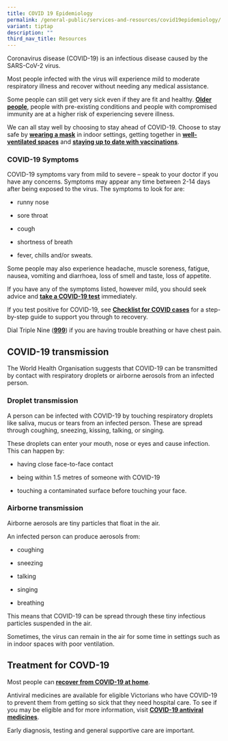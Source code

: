 ```yaml
---
title: COVID 19 Epidemiology
permalink: /general-public/services-and-resources/covid19epidemiology/
variant: tiptap
description: ""
third_nav_title: Resources
---
```

<p>Coronavirus disease (COVID-19) is an infectious disease caused by the SARS-CoV-2 virus.</p><p>Most people infected with the virus will experience mild to moderate respiratory illness and recover without needing any medical assistance.</p><p>Some people can still get very sick even if they are fit and healthy. <a href="https://www.betterhealth.vic.gov.au/covid-19/covid-19-advice-older-people" class="rpl-link rpl-link--nuxt rpl-text-link" rel="noopener noreferrer nofollow" target="_blank"><strong><u>Older people</u></strong></a>, people with pre-existing conditions and people with compromised immunity are at a higher risk of experiencing severe illness.</p><p>We can all stay well by choosing to stay ahead of COVID-19. Choose to stay safe by <a href="https://www.betterhealth.vic.gov.au/covid-19/face-masks-covid-19" class="rpl-link rpl-link--nuxt rpl-text-link" rel="noopener noreferrer nofollow" target="_blank"><strong><u>wearing a mask</u></strong></a> in indoor settings, getting together in <a href="https://www.betterhealth.vic.gov.au/covid-19/improving-ventilation-stop-spread-covid-19" class="rpl-link rpl-link--nuxt rpl-text-link" rel="noopener noreferrer nofollow" target="_blank"><strong><u>well-ventilated spaces</u></strong></a> and <a href="https://www.betterhealth.vic.gov.au/covid-19/covid-19-vaccination" class="rpl-link rpl-link--nuxt rpl-text-link" rel="noopener noreferrer nofollow" target="_blank"><strong><u>staying up to date with vaccinations</u></strong></a>.</p><h3>COVID-19 Symptoms </h3><p>COVID-19 symptoms vary from mild to severe – speak to your doctor if you have any concerns. Symptoms may appear any time between 2-14 days after being exposed to the virus. The symptoms to look for are:</p><ul data-tight="true" class="tight"><li><p>runny nose</p></li><li><p>sore throat</p></li><li><p>cough</p></li><li><p>shortness of breath</p></li><li><p>fever, chills and/or sweats.</p></li></ul><p>Some people may also experience headache, muscle soreness, fatigue, nausea, vomiting and diarrhoea, loss of smell and taste, loss of appetite.</p><p>If you have any of the symptoms listed, however mild, you should seek advice and <a href="https://www.betterhealth.vic.gov.au/covid-19/testing-covid-19" class="rpl-link rpl-link--nuxt rpl-text-link" rel="noopener noreferrer nofollow" target="_blank"><strong><u>take a COVID-19 test</u></strong></a> immediately.</p><p>If you test positive for COVID-19, see <a href="https://www.betterhealth.vic.gov.au/covid-19/checklist-covid-19-cases" class="rpl-link rpl-link--nuxt rpl-text-link" rel="noopener noreferrer nofollow" target="_blank"><strong><u>Checklist for COVID cases</u></strong></a> for a step-by-step guide to support you through to recovery.</p><p>Dial Triple Nine (<a href="tel:000" class="rpl-link rpl-text-link" rel="noopener noreferrer nofollow" target="_blank"><strong><u>999</u></strong></a>) if you are having trouble breathing or have chest pain.</p><h2>COVID-19 transmission</h2><p>The World Health Organisation suggests that COVID-19 can be transmitted by contact with respiratory droplets or airborne aerosols from an infected person.</p><h3>Droplet transmission</h3><p>A person can be infected with COVID-19 by touching respiratory droplets like saliva, mucus or tears from an infected person. These are spread through coughing, sneezing, kissing, talking, or singing.</p><p>These droplets can enter your mouth, nose or eyes and cause infection. This can happen by:</p><ul data-tight="true" class="tight"><li><p>having close face-to-face contact</p></li><li><p>being within 1.5 metres of someone with COVID-19</p></li><li><p>touching a contaminated surface before touching your face.</p></li></ul><h3>Airborne transmission</h3><p>Airborne aerosols are tiny particles that float in the air.</p><p>An infected person can produce aerosols from:</p><ul data-tight="true" class="tight"><li><p>coughing</p></li><li><p>sneezing</p></li><li><p>talking</p></li><li><p>singing</p></li><li><p>breathing</p></li></ul><p>This means that COVID-19 can be spread through these tiny infectious particles suspended in the air.</p><p>Sometimes, the virus can remain in the air for some time in settings such as in indoor spaces with poor ventilation.</p><h2>Treatment for COVD-19</h2><p>Most people can <a href="https://www.betterhealth.vic.gov.au/covid-19/checklist-covid-19-cases" class="rpl-link rpl-link--nuxt rpl-text-link" rel="noopener noreferrer nofollow" target="_blank"><strong><u>recover from COVID-19 at home</u></strong></a>.</p><p>Antiviral medicines are available for eligible Victorians who have COVID-19 to prevent them from getting so sick that they need hospital care. To see if you may be eligible and for more information, visit <a href="https://www.betterhealth.vic.gov.au/covid-19/covid-19-antiviral-medicine" class="rpl-link rpl-link--nuxt rpl-text-link" rel="noopener noreferrer nofollow" target="_blank"><strong><u>COVID-19 antiviral medicines</u></strong></a>.</p><p>Early diagnosis, testing and general supportive care are important.</p>